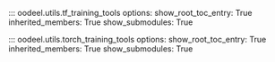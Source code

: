 ::: oodeel.utils.tf_training_tools
    options:
        show_root_toc_entry: True
        inherited_members: True
        show_submodules: True

::: oodeel.utils.torch_training_tools
    options:
        show_root_toc_entry: True
        inherited_members: True
        show_submodules: True

